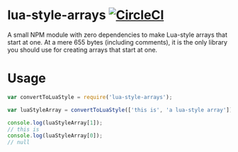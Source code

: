 # lua-style-arrays [![CircleCI](https://circleci.com/gh/LewisTehMinerz/lua-style-arrays.svg?style=svg)](https://circleci.com/gh/LewisTehMinerz/lua-style-arrays)
A small NPM module with zero dependencies to make Lua-style arrays that start at one. At a mere 655 bytes (including comments), it is the only library you should use for creating arrays that start at one.

# Usage
```javascript
var convertToLuaStyle = require('lua-style-arrays');

var luaStyleArray = convertToLuaStyle(['this is', 'a lua-style array']);

console.log(luaStyleArray[1]);
// this is
console.log(luaStyleArray[0]);
// null
```
